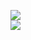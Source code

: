 [![](https://img.shields.io/badge/Made%20With-Github%20Spray-lightgrey.svg?style=for-the-badge&logo=github)](https://github.com/Annihil/github-spray#27469)  
[![](https://i.imgur.com/2DrTn0Z.gif)](https://github.com/Annihil/github-spray)
